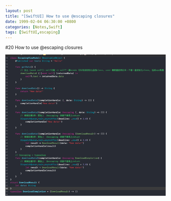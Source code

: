 ```yaml
---
layout: post
title: "[SwiftUI] How to use @escaping closures"
date: 1999-02-04 06:30:00 +0800
categories: [Notes,Swift]
tags: [SwiftUI,escaping]
---
```


#20 How to use @escaping closures

![](/assets/img/post/swiftui-how-to-use-escaping-closures.png)